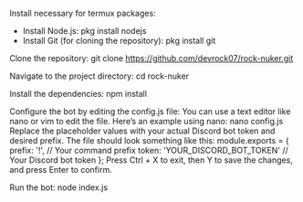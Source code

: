 Install necessary for termux packages:
- Install Node.js:
  pkg install nodejs
- Install Git (for cloning the repository):
  pkg install git

Clone the repository:
git clone https://github.com/devrock07/rock-nuker.git

Navigate to the project directory:
cd rock-nuker

Install the dependencies:
npm install

Configure the bot by editing the config.js file:
You can use a text editor like nano or vim to edit the file. Here’s an example using nano:
nano config.js
Replace the placeholder values with your actual Discord bot token and desired prefix. The file should look something like this:
module.exports = {
  prefix: '!', // Your command prefix
  token: 'YOUR_DISCORD_BOT_TOKEN' // Your Discord bot token
};
Press Ctrl + X to exit, then Y to save the changes, and press Enter to confirm.

Run the bot:
node index.js
